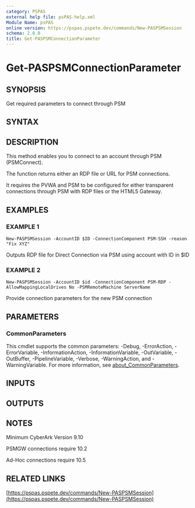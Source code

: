 ```yaml
---
category: PSPAS
external help file: psPAS-help.xml
Module Name: psPAS
online version: https://pspas.pspete.dev/commands/New-PASPSMSession
schema: 2.0.0
title: Get-PASPSMConnectionParameter
---
```


# Get-PASPSMConnectionParameter

## SYNOPSIS
Get required parameters to connect through PSM

## SYNTAX

## DESCRIPTION
This method enables you to connect to an account through PSM (PSMConnect).

The function returns either an RDP file or URL for PSM connections.

It requires the PVWA and PSM to be configured for either transparent connections through PSM with RDP files
or the HTML5 Gateway.

## EXAMPLES

### EXAMPLE 1
```
New-PASPSMSession -AccountID $ID -ConnectionComponent PSM-SSH -reason "Fix XYZ"
```

Outputs RDP file for Direct Connection via PSM using account with ID in $ID

### EXAMPLE 2
```
New-PASPSMSession -AccountID $id -ConnectionComponent PSM-RDP -AllowMappingLocalDrives No -PSMRemoteMachine ServerName
```

Provide connection parameters for the new PSM connection

## PARAMETERS

### CommonParameters
This cmdlet supports the common parameters: -Debug, -ErrorAction, -ErrorVariable, -InformationAction, -InformationVariable, -OutVariable, -OutBuffer, -PipelineVariable, -Verbose, -WarningAction, and -WarningVariable. For more information, see [about_CommonParameters](http://go.microsoft.com/fwlink/?LinkID=113216).

## INPUTS

## OUTPUTS

## NOTES
Minimum CyberArk Version 9.10

PSMGW connections require 10.2

Ad-Hoc connections require 10.5

## RELATED LINKS

[https://pspas.pspete.dev/commands/New-PASPSMSession](https://pspas.pspete.dev/commands/New-PASPSMSession)

